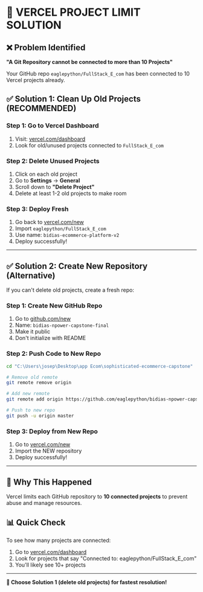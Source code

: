 # 🚨 **VERCEL PROJECT LIMIT SOLUTION**

## ❌ **Problem Identified**
**"A Git Repository cannot be connected to more than 10 Projects"**

Your GitHub repo `eaglepython/FullStack_E_com` has been connected to 10 Vercel projects already.

## ✅ **Solution 1: Clean Up Old Projects (RECOMMENDED)**

### **Step 1: Go to Vercel Dashboard**
1. Visit: [vercel.com/dashboard](https://vercel.com/dashboard)
2. Look for old/unused projects connected to `FullStack_E_com`

### **Step 2: Delete Unused Projects**
1. Click on each old project
2. Go to **Settings** → **General**
3. Scroll down to **"Delete Project"**
4. Delete at least 1-2 old projects to make room

### **Step 3: Deploy Fresh**
1. Go back to [vercel.com/new](https://vercel.com/new)
2. Import `eaglepython/FullStack_E_com`
3. Use name: `bidias-ecommerce-platform-v2`
4. Deploy successfully!

---

## ✅ **Solution 2: Create New Repository (Alternative)**

If you can't delete old projects, create a fresh repo:

### **Step 1: Create New GitHub Repo**
1. Go to [github.com/new](https://github.com/new)
2. Name: `bidias-npower-capstone-final`
3. Make it public
4. Don't initialize with README

### **Step 2: Push Code to New Repo**
```bash
cd "C:\Users\josep\Desktop\app Ecom\sophisticated-ecommerce-capstone"

# Remove old remote
git remote remove origin

# Add new remote
git remote add origin https://github.com/eaglepython/bidias-npower-capstone-final.git

# Push to new repo
git push -u origin master
```

### **Step 3: Deploy from New Repo**
1. Go to [vercel.com/new](https://vercel.com/new)
2. Import the NEW repository
3. Deploy successfully!

---

## 🎯 **Why This Happened**

Vercel limits each GitHub repository to **10 connected projects** to prevent abuse and manage resources.

## 📊 **Quick Check**

To see how many projects are connected:
1. Go to [vercel.com/dashboard](https://vercel.com/dashboard)
2. Look for projects that say "Connected to: eaglepython/FullStack_E_com"
3. You'll likely see 10+ projects

---

**🚀 Choose Solution 1 (delete old projects) for fastest resolution!**
